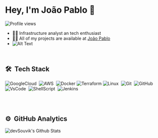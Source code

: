 <h1> Hey, I'm João Pablo 👋 </h1> 
<p align="left"> <img src="https://komarev.com/ghpvc/?username=jpablolima&color=yellow" alt="Profile views" /> </p>


- 👨‍💻 Infrastructure analyst an  tech enthusiast 
  <!-- 🔭 I’m currently working at [Delta Point](https://deltapoint.com.br/)  -->
- 👨‍💻 All of my projects are available at [João Pablo](https://github.com/jpablolima)
- ![Alt Text](https://media.giphy.com/media/qgQUggAC3Pfv687qPC/giphy.gif)


<br>

  

## 🛠 &nbsp;Tech Stack

![GoogleCloud](https://img.shields.io/badge/-GoogleCloud-05122A?style=flat&logo=GoogleCloud)&nbsp;
![AWS](https://img.shields.io/badge/Amazon_AWS-05122A?style=flat&logo=amazonaws&logoColor=white)&nbsp;
![Docker](https://img.shields.io/badge/docker-%230db7ed.svg?style&logo=docker&logoColor=white)
![Terraform](https://img.shields.io/badge/terraform-%235835CC.svg?style&logo=terraform&logoColor=white)
![Linux](https://img.shields.io/badge/-Linux-05122A?style=flat&logo=Linux)&nbsp;
![Git](https://img.shields.io/badge/-Git-05122A?style=flat&logo=Git)&nbsp;
![GitHub](https://img.shields.io/badge/-GitHub-05122A?style=flat&logo=GitHub)&nbsp;
![VsCode](https://img.shields.io/badge/-Visual%20studio%20code-05122A?style=flat&logo=visual-studio-code&logoColor=007Acc)&nbsp;
![ShellScript](https://img.shields.io/badge/-ShellScript-05122A?style=flat&logo=ShellScript)&nbsp;
![Jenkins](https://img.shields.io/badge/-Jenkins-05122A?style=flat&logo=Jenkins&logoColor=F5AA45)&nbsp;


<br><br>


## ⚙️ &nbsp;GitHub Analytics



<img align="center" src="https://github-readme-stats.vercel.app/api?username=jpablolima&include_all_commits=true&count_private=true&show_icons=true&line_height=20&title_color=7A7ADB&icon_color=2234AE&text_color=D3D3D3&bg_color=0,000000,130F40" alt="devSouvik's Github Stats">

</br>




<!--
**jpablolima/jpablolima** is a ✨ _special_ ✨ repository because its `README.md` (this file) appears on your GitHub profile.

Here are some ideas to get you started:

- 🔭 I’m currently working on ...
- 🌱 I’m currently learning ...
- 👯 I’m looking to collaborate on ...
- 🤔 I’m looking for help with ...
- 💬 Ask me about ...
- 📫 How to reach me: ...
- 😄 Pronouns: ...
- ⚡ Fun fact: ...
-->
